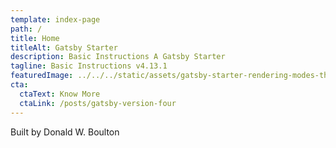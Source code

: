 ```yaml
---
template: index-page
path: /
title: Home
titleAlt: Gatsby Starter
description: Basic Instructions A Gatsby Starter
tagline: Basic Instructions v4.13.1
featuredImage: ../../../static/assets/gatsby-starter-rendering-modes-thumbnail-585.jpg
cta:
  ctaText: Know More
  ctaLink: /posts/gatsby-version-four
---
```


Built by Donald W. Boulton
